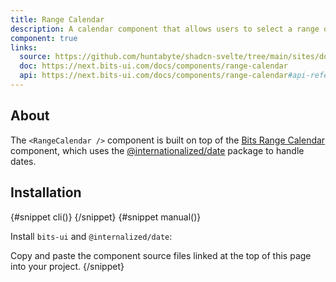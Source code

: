 ```yaml
---
title: Range Calendar
description: A calendar component that allows users to select a range of dates.
component: true
links:
  source: https://github.com/huntabyte/shadcn-svelte/tree/main/sites/docs/src/lib/registry/default/ui/range-calendar
  doc: https://next.bits-ui.com/docs/components/range-calendar
  api: https://next.bits-ui.com/docs/components/range-calendar#api-reference
---
```


<script>
    import { ComponentPreview, PMAddComp, PMInstall, Step, Steps, InstallTabs } from '$lib/components/docs';
</script>

<ComponentPreview name="range-calendar-demo">

<div></div>

</ComponentPreview>

## About

The `<RangeCalendar />` component is built on top of the [Bits Range Calendar](https://www.bits-ui.com/docs/components/range-calendar) component, which uses the [@internationalized/date](https://react-spectrum.adobe.com/internationalized/date/index.html) package to handle dates.

## Installation

<InstallTabs>
{#snippet cli()}
<PMAddComp name="range-calendar" />
{/snippet}
{#snippet manual()}
<Steps>
<Step>

Install `bits-ui` and `@internalized/date`:

</Step>
<PMInstall command="bits-ui @internationalized/date -D" />
<Step>Copy and paste the component source files linked at the top of this page into your project.</Step>
</Steps>
{/snippet}
</InstallTabs>
